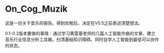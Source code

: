 # On_Cog_Muzik

这是一份关于音乐的报告。得到劝勉后，决定在V0.5之前表述清楚想法。

0.1-0.2版本要做的事情：通过学习黄雷基老师的几篇人工智能作曲的文章，建立音乐行业信息分析工具箱，扫清基础知识障碍。同时自学人工智能到最低可以协作的状态。
